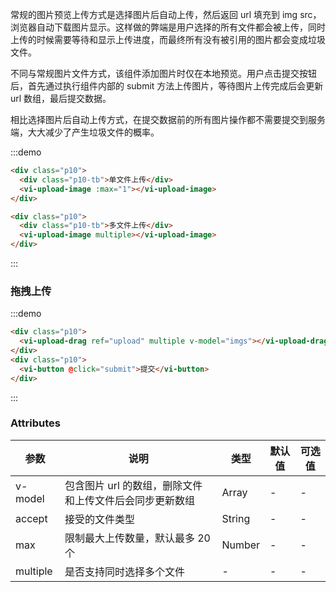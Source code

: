 常规的图片预览上传方式是选择图片后自动上传，然后返回 url 填充到 img src，浏览器自动下载图片显示。这样做的弊端是用户选择的所有文件都会被上传，同时上传的时候需要等待和显示上传进度，而最终所有没有被引用的图片都会变成垃圾文件。

不同与常规图片文件方式，该组件添加图片时仅在本地预览。用户点击提交按钮后，首先通过执行组件内部的 submit 方法上传图片，等待图片上传完成后会更新 url 数组，最后提交数据。

相比选择图片后自动上传方式，在提交数据前的所有图片操作都不需要提交到服务端，大大减少了产生垃圾文件的概率。

:::demo

```html
<div class="p10">
  <div class="p10-tb">单文件上传</div>
  <vi-upload-image :max="1"></vi-upload-image>
</div>

<div class="p10">
  <div class="p10-tb">多文件上传</div>
  <vi-upload-image multiple></vi-upload-image>
</div>
```

:::

### 拖拽上传

:::demo

```html
<div class="p10">
  <vi-upload-drag ref="upload" multiple v-model="imgs"></vi-upload-drag>
</div>
<div class="p10">
  <vi-button @click="submit">提交</vi-button>
</div>
```

:::

### Attributes

| 参数     | 说明                                                    | 类型   | 默认值 | 可选值 |
| -------- | ------------------------------------------------------- | ------ | ------ | ------ |
| v-model  | 包含图片 url 的数组，删除文件和上传文件后会同步更新数组 | Array  | -      | -      |
| accept   | 接受的文件类型                                          | String | -      | -      |
| max      | 限制最大上传数量，默认最多 20 个                        | Number | -      | -      |
| multiple | 是否支持同时选择多个文件                                | -      | -      | -      |

<script>
export default {
  data() {
    return {
      imgs: []
    };
  },
  methods: {
    async submit() {
      await this.$refs.upload.submit("upload/test");
    }
  }
};
</script>

<style lang="scss">
.vi-upload-drag{
    height: 180px;
}
</style>
